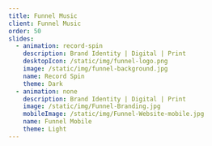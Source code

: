 ```yaml
---
title: Funnel Music
client: Funnel Music
order: 50
slides:
  - animation: record-spin
    description: Brand Identity | Digital | Print
    desktopIcon: /static/img/funnel-logo.png
    image: /static/img/funnel-background.jpg
    name: Record Spin
    theme: Dark
  - animation: none
    description: Brand Identity | Digital | Print
    image: /static/img/Funnel-Branding.jpg
    mobileImage: /static/img/Funnel-Website-mobile.jpg
    name: Funnel Mobile
    theme: Light
---
```


